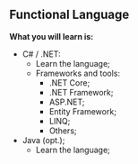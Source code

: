 ## Functional Language

**What you will learn is:**

- C# / .NET:
  - Learn the language;
  - Frameworks and tools:
    - .NET Core;
    - .NET Framework;
    - ASP.NET;
    - Entity Framework;
    - LINQ;
    - Others;
- Java (opt.);
  - Learn the language;
